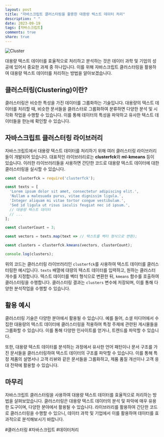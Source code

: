 ```yaml
---
layout: post
title: "자바스크립트 클러스터링을 활용한 대용량 텍스트 데이터 처리"
description: " "
date: 2023-09-19
tags: [자바스크립트]
comments: true
share: true
---
```


![Cluster](https://example.com/cluster-image.jpg)

대용량 텍스트 데이터를 효율적으로 처리하고 분석하는 것은 데이터 과학 및 기업의 성공에 있어서 중요한 과제 중 하나입니다. 이를 위해 자바스크립트 클러스터링을 활용하여 대용량 텍스트 데이터를 처리하는 방법을 알아보겠습니다.

## 클러스터링(Clustering)이란?

클러스터링은 비슷한 특성을 가진 데이터를 그룹화하는 기술입니다. 대용량의 텍스트 데이터를 처리할 때, 비슷한 문서들을 클러스터로 그룹화하여 분류하면 다양한 분석 및 시각화 작업을 수행할 수 있습니다. 이를 통해 데이터의 특성을 파악하고 유사한 텍스트 데이터들을 한눈에 확인할 수 있습니다.

## 자바스크립트 클러스터링 라이브러리

자바스크립트에서 대용량 텍스트 데이터를 처리하기 위해 여러 클러스터링 라이브러리들이 개발되어 있습니다. 대표적인 라이브러리로는 **clusterfck**와 **ml-kmeans** 등이 있습니다. 이러한 라이브러리들을 사용하면 간단한 코드로 대용량 텍스트 데이터에 대한 클러스터링을 실시할 수 있습니다.

```javascript
const clusterfck = require('clusterfck');

const texts = [
  'Lorem ipsum dolor sit amet, consectetur adipiscing elit.',
  'Nullam a malesuada purus, vitae dignissim ligula.',
  'Integer aliquam mi vitae tortor congue vestibulum.',
  'Sed id ligula ut risus iaculis feugiat nec id ipsum.',
  // 대용량 텍스트 데이터
  // ...
];

const clusterCount = 3;

const vectors = texts.map(text => // 텍스트를 벡터 형식으로 변환);

const clusters = clusterfck.kmeans(vectors, clusterCount);

console.log(clusters);
```

위의 코드는 클러스터링 라이브러리인 `clusterfck`를 사용하여 텍스트 데이터를 클러스터링한 예시입니다. `texts` 배열에 대량의 텍스트 데이터를 입력하고, 원하는 클러스터 개수를 지정합니다. 텍스트 데이터를 벡터 형식으로 변환한 뒤, `kmeans` 함수를 호출하여 클러스터링을 수행합니다. 클러스터링 결과는 `clusters` 변수에 저장되며, 이를 통해 다양한 분석작업을 수행할 수 있습니다.

## 활용 예시

클러스터링 기술은 다양한 분야에서 활용될 수 있습니다. 예를 들어, 소셜 미디어에서 수집한 대용량의 텍스트 데이터에 클러스터링을 적용하여 특정 주제에 관련된 게시물들을 그룹화할 수 있습니다. 이를 통해 다양한 인사이트를 얻거나, 트렌드를 파악할 수 있습니다.

또한, 대용량 텍스트 데이터를 분석하는 과정에서 유사한 언어 패턴이나 문서 구조를 가진 문서들을 클러스터링하여 텍스트 데이터의 구조를 파악할 수 있습니다. 이를 통해 특정 제품의 설명서나 고객 리뷰와 같은 문서들을 그룹화하고, 제품 품질 개선이나 고객 응대 전략에 활용할 수 있습니다.

## 마무리

자바스크립트 클러스터링을 사용하여 대용량 텍스트 데이터를 효율적으로 처리하는 방법을 살펴보았습니다. 클러스터링은 대용량 텍스트 데이터의 분석 및 파악에 매우 유용한 도구이며, 다양한 분야에서 활용될 수 있습니다. 라이브러리를 활용하여 간단한 코드로 클러스터링을 수행할 수 있으니, 데이터 과학 및 기업에서 이를 활용하여 데이터를 효과적으로 분석해보시기 바랍니다.

#클러스터링 #자바스크립트 #데이터처리